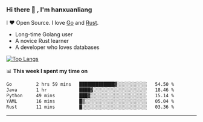 ### Hi there 👋 , I'm hanxuanliang

<!--
**hanxuanliang/hanxuanliang** is a ✨ _special_ ✨ repository because its `README.md` (this file) appears on your GitHub profile.

Here are some ideas to get you started:

- 🔭 I’m currently working on ...
- 🌱 I’m currently learning ...
- 👯 I’m looking to collaborate on ...
- 🤔 I’m looking for help with ...
- 💬 Ask me about ...
- 📫 How to reach me: ...
- 😄 Pronouns: ...
- ⚡ Fun fact: ...
-->
I ❤ Open Source. I love [Go](https://golang.org) and [Rust](https://www.rust-lang.org/zh-CN/).

* Long-time Golang user
* A novice Rust learner
* A developer who loves databases

[![Top Langs](https://github-readme-stats.vercel.app/api?username=hanxuanliang&show_icons=true&count_private=true&line_height=40)](https://github.com/anuraghazra/github-readme-stats)

📊 **This week I spent my time on**
<!--START_SECTION:waka-->

```txt
Go         2 hrs 59 mins   █████████████▓░░░░░░░░░░░   54.50 %
Java       1 hr            ████▓░░░░░░░░░░░░░░░░░░░░   18.46 %
Python     49 mins         ███▓░░░░░░░░░░░░░░░░░░░░░   15.14 %
YAML       16 mins         █▒░░░░░░░░░░░░░░░░░░░░░░░   05.04 %
Rust       11 mins         █░░░░░░░░░░░░░░░░░░░░░░░░   03.36 %
```

<!--END_SECTION:waka-->

***
